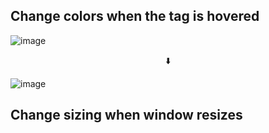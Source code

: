 ## Change colors when the tag is hovered
![image](https://github.com/SangwonL22/Window-size-Project/assets/139116831/7244275c-0400-42c0-839e-7cccde24a3a3)

<div align="center">⬇️</div>

![image](https://github.com/SangwonL22/Window-size-Project/assets/139116831/67069521-a696-47a6-8cf6-f7dde8250be3)

## Change sizing when window resizes
